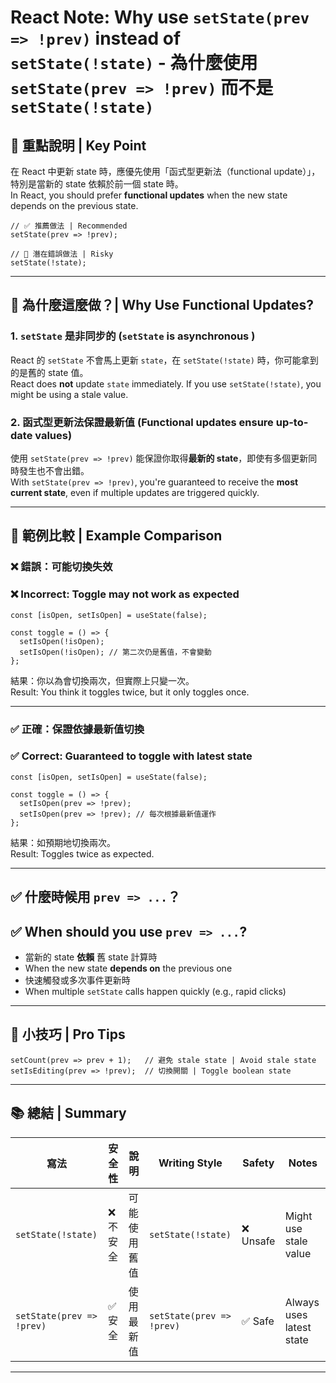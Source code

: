 # React Note: Why use `setState(prev => !prev)` instead of `setState(!state)` -  為什麼使用 `setState(prev => !prev)` 而不是 `setState(!state)`

## 📌 重點說明 | Key Point

在 React 中更新 state 時，應優先使用「函式型更新法（functional update）」，特別是當新的 state 依賴於前一個 state 時。  
In React, you should prefer **functional updates** when the new state depends on the previous state.

```tsx
// ✅ 推薦做法 | Recommended
setState(prev => !prev);

// 🚫 潛在錯誤做法 | Risky
setState(!state);
```

---

## 🧠 為什麼這麼做？| Why Use Functional Updates?

### 1. `setState` 是非同步的 (`setState` is asynchronous )

React 的 `setState` 不會馬上更新 `state`，在 `setState(!state)` 時，你可能拿到的是舊的 state 值。  
React does **not** update `state` immediately. If you use `setState(!state)`, you might be using a stale value.

### 2. 函式型更新法保證最新值 (Functional updates ensure up-to-date values)

使用 `setState(prev => !prev)` 能保證你取得**最新的 state**，即使有多個更新同時發生也不會出錯。  
With `setState(prev => !prev)`, you're guaranteed to receive the **most current state**, even if multiple updates are triggered quickly.

---

## 📖 範例比較 | Example Comparison

### ❌ 錯誤：可能切換失效  
### ❌ Incorrect: Toggle may not work as expected

```tsx
const [isOpen, setIsOpen] = useState(false);

const toggle = () => {
  setIsOpen(!isOpen);
  setIsOpen(!isOpen); // 第二次仍是舊值，不會變動
};
```

結果：你以為會切換兩次，但實際上只變一次。  
Result: You think it toggles twice, but it only toggles once.

---

### ✅ 正確：保證依據最新值切換  
### ✅ Correct: Guaranteed to toggle with latest state

```tsx
const [isOpen, setIsOpen] = useState(false);

const toggle = () => {
  setIsOpen(prev => !prev);
  setIsOpen(prev => !prev); // 每次根據最新值運作
};
```

結果：如預期地切換兩次。  
Result: Toggles twice as expected.

---

## ✅ 什麼時候用 `prev => ...`？  
## ✅ When should you use `prev => ...`?

- 當新的 state **依賴** 舊 state 計算時  
- When the new state **depends on** the previous one
- 快速觸發或多次事件更新時  
- When multiple `setState` calls happen quickly (e.g., rapid clicks)

---

## 🧪 小技巧 | Pro Tips

```tsx
setCount(prev => prev + 1);   // 避免 stale state | Avoid stale state
setIsEditing(prev => !prev);  // 切換開關 | Toggle boolean state
```

---

## 📚 總結 | Summary

| 寫法 | 安全性 | 說明 | Writing Style | Safety | Notes |
|------|--------|------|---------------|--------|-------|
| `setState(!state)` | ❌ 不安全 | 可能使用舊值 | `setState(!state)` | ❌ Unsafe | Might use stale value |
| `setState(prev => !prev)` | ✅ 安全 | 使用最新值 | `setState(prev => !prev)` | ✅ Safe | Always uses latest state |

---
